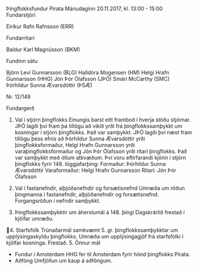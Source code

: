 Þingflokksfundur Pírata
Mánudaginn 20.11.2017, kl. 13:00 - 15:00
Fundarstjóri

Eiríkur Rafn Rafnsson (ERR)

Fundarritari

Baldur Karl Magnússon (BKM)

Fundinn sátu

Björn Leví Gunnarsson (BLG)
Halldóra Mogensen (HM)
Helgi Hrafn Gunnarsson (HHG)
Jón Þór Ólafsson (JÞÓ)
Smári McCarthy (SMC)
Þórhildur Sunna Ævarsdóttir (ÞSÆ)

Nr. 12/148

Fundargerð
1. Val í stjórn þingflokks
Einungis barst eitt framboð í hverja stöðu stjórnar. JÞÓ lagði því fram þá tillögu að vikið yrði frá
þingflokkssamþykkt um kosningar í stjórn þingflokks. Það var samþykkt. JÞÓ lagði því næst fram
tillögu þess efnis að Þórhildur Sunna Ævarsdóttir yrði þingflokksformaður, Helgi Hrafn
Gunnarsson yrði varaþingflokksformaður og Jón Þór Ólafsson yrði ritari þingflokks. Það var
samþykkt með öllum atkvæðum.
Því voru eftirfarandi kjörin í stjórn þingflokks fyrir 148. löggjafarþing:
Formaður: Þórhildur Sunna Ævarsdóttir
Varaformaður: Helgi Hrafn Gunnarsson
Ritari: Jón Þór Ólafsson

2. Val í fastanefndir, alþjóðanefndir og forsætisnefnd
Umræða um röðun þingmanna í fastanefndir, alþjóðanefndir og forsætisnefnd. Forgangsröðun í
nefndir samþykkt.
3. Þingflokkssamþykktir um áherslumál á 148. þingi
Dagskrárlið frestað í kjölfar umræðu.

4. Starfsfólk
Trúnaðarmál samkvæmt 5. gr. þingflokkssamþykktar um upplýsingaskyldu þingflokks.
Umræða um upplýsingagjöf frá starfsfólki í kjölfar kosninga. Frestað.
5. Önnur mál
- Fundur í Amsterdam
HHG fer til Amsterdam fyrir hönd þingflokks Pírata.
- Aðföng
Umfjöllun um kaup á aðföngum.


